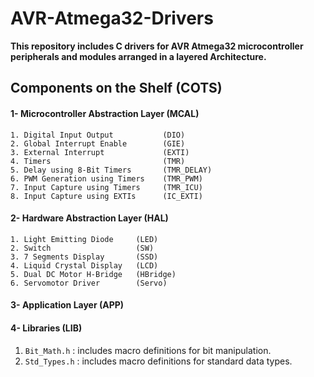 # AVR-Atmega32-Drivers
**This repository includes C drivers for AVR Atmega32 microcontroller peripherals and modules arranged in a layered Architecture.**


## Components on the Shelf (COTS)

#### 1- Microcontroller Abstraction Layer (MCAL)
```
1. Digital Input Output           (DIO)
2. Global Interrupt Enable        (GIE)
3. External Interrupt             (EXTI)
4. Timers                         (TMR)
5. Delay using 8-Bit Timers       (TMR_DELAY)
6. PWM Generation using Timers    (TMR_PWM)
7. Input Capture using Timers     (TMR_ICU)
8. Input Capture using EXTIs      (IC_EXTI)
```

#### 2- Hardware Abstraction Layer (HAL)
```
1. Light Emitting Diode     (LED)
2. Switch                   (SW)
3. 7 Segments Display       (SSD)
4. Liquid Crystal Display   (LCD)
5. Dual DC Motor H-Bridge   (HBridge)
6. Servomotor Driver        (Servo)
```

#### 3- Application Layer  (APP)

#### 4- Libraries  (LIB)
1. `Bit_Math.h`   : includes macro definitions for bit manipulation.
2. `Std_Types.h`  : includes macro definitions for standard data types.
